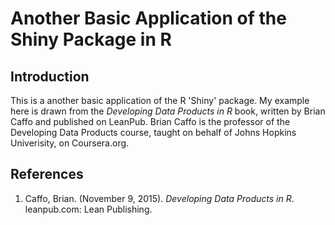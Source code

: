 # Another Basic Application of the Shiny Package in R

## Introduction

This is a another basic application of the R 'Shiny' package.  My example here is drawn from the *Developing Data Products in R* book, written by Brian Caffo and published on LeanPub.  Brian Caffo is the professor of the Developing Data Products course, taught on behalf of Johns Hopkins Univerisity, on Coursera.org.

## References

1. Caffo, Brian. (November 9, 2015). *Developing Data Products in R*. leanpub.com: Lean Publishing.
